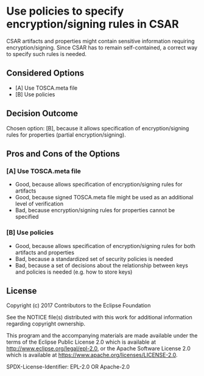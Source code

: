 # Use policies to specify encryption/signing rules in CSAR

CSAR artifacts and properties might contain sensitive information requiring encryption/signing.
Since CSAR has to remain self-contained, a correct way to specify such rules is needed.

## Considered Options

* [A] Use TOSCA.meta file
* [B] Use policies

## Decision Outcome

Chosen option: [B], because it allows specification of encryption/signing rules for properties (partial encryption/signing).

## Pros and Cons of the Options

### [A] Use TOSCA.meta file

* Good, because allows specification of encryption/signing rules for artifacts
* Good, because signed TOSCA.meta file might be used as an additional level of verification
* Bad, because encryption/signing rules for properties cannot be specified

### [B] Use policies

* Good, because allows specification of encryption/signing rules for both artifacts and properties
* Bad, because a standardized set of security policies is needed
* Bad, because a set of decisions about the relationship between keys and policies is needed (e.g. how to store keys)

## License

Copyright (c) 2017 Contributors to the Eclipse Foundation

See the NOTICE file(s) distributed with this work for additional
information regarding copyright ownership.

This program and the accompanying materials are made available under the
terms of the Eclipse Public License 2.0 which is available at
http://www.eclipse.org/legal/epl-2.0, or the Apache Software License 2.0
which is available at https://www.apache.org/licenses/LICENSE-2.0.

SPDX-License-Identifier: EPL-2.0 OR Apache-2.0
